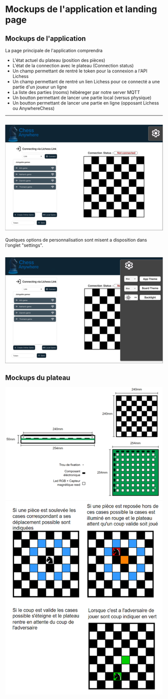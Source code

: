 # Mockups de l'application et landing page
## Mockups de l'application
La page principale de l'application comprendra
- L'état actuel du plateau (position des pièces)
- L'état de la connection avec le plateau (Connection status)
- Un champ permettant de rentré le token pour la connexion a l'API Lichess
- Un champ permettant de rentré un lien Lichess pour ce connecté a une partie
  d'un joueur un ligne
- La liste des parties (rooms) hébéreger par notre server MQTT
- Un boutton permettant de lancer une partie local (versus physique)
- Un boutton permettant de lancer une partie en ligne (opposant Lichess ou AnywhereChess)
---

![main window](img/mockup_app_main_v4.png)
---

Quelques options de personnalisation sont misent a disposition dans l'onglet "settings".

![settings window](img/mockup_app_settings_v4.png)
---

## Mockups du plateau
![schema plateau](img/schema_plateau.png)
![cas](img/cas_utilisation.png)